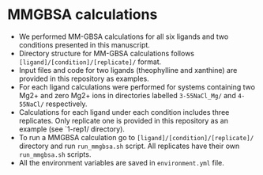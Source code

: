 # MMGBSA calculations

- We performed MM-GBSA calculations for all six ligands and two conditions presented in this manuscript.
- Directory structure for MM-GBSA calculations follows `[ligand]/[condition]/[replicate]/` format. 
- Input files and code for two ligands (theophylline and xanthine) are provided in this repository as examples.
- For each ligand calculations were performed for systems containing two Mg2+ and zero Mg2+ ions in directories labelled `3-55NaCl_Mg/` and `4-55NaCl/` respectively.
- Calculations for each ligand under each condition includes three replicates. Only replicate one is provided in this repository as an example (see `1-rep1/ directory).  
- To run a MMGBSA calculation go to `[ligand]/[condition]/[replicate]/` directory and run `run_mmgbsa.sh` script. All replicates have their own `run_mmgbsa.sh` scripts.
- All the environment variables are saved in `environment.yml` file.
